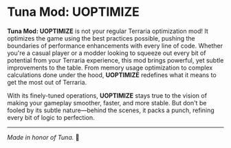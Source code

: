 # Tuna Mod: UOPTIMIZE

**Tuna Mod: UOPTIMIZE** is not your regular Terraria optimization mod! It optimizes the game using the best practices possible, pushing the boundaries of performance enhancements with every line of code. Whether you're a casual player or a modder looking to squeeze out every bit of potential from your Terraria experience, this mod brings powerful, yet subtle improvements to the table. From memory usage optimization to complex calculations done under the hood, **UOPTIMIZE** redefines what it means to get the most out of Terraria.

With its finely-tuned operations, **UOPTIMIZE** stays true to the vision of making your gameplay smoother, faster, and more stable. But don't be fooled by its subtle nature—behind the scenes, it packs a punch, refining every bit of logic to perfection.

---

*Made in honor of Tuna.* 🎣
